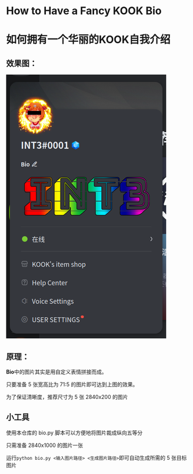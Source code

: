 # How to Have a Fancy KOOK Bio
# 如何拥有一个华丽的KOOK自我介绍

## 效果图：

![](docs/image.png)

## 原理：

**Bio**中的图片其实是用自定义表情拼接而成。

只要准备 5 张宽高比为 71:5 的图片即可达到上图的效果。

为了保证清晰度，推荐尺寸为 5 张 2840x200 的图片

## 小工具

使用本仓库的 bio.py 脚本可以方便地将图片裁成纵向五等分

只需准备 2840x1000 的图片一张

运行`python bio.py <输入图片路径> <生成图片路径>`即可自动生成所需的 5 张目标图片


